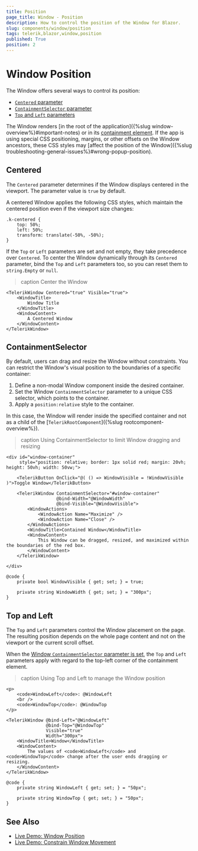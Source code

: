 ```yaml
---
title: Position
page_title: Window - Position
description: How to control the position of the Window for Blazor.
slug: components/window/position
tags: telerik,blazor,window,position
published: True
position: 2
---
```


# Window Position

The Window offers several ways to control its position:

* [`Centered` parameter](#centered)
* [`ContainmentSelector` parameter](#containmentselector)
* [`Top` and `Left` parameters](#top-and-left)

The Window renders [in the root of the application]({%slug window-overview%}#important-notes) or in its [containment element](#containmentselector). If the app is using special CSS positioning, margins, or other offsets on the Window ancestors, these CSS styles may [affect the position of the Window]({%slug troubleshooting-general-issues%}#wrong-popup-position).


## Centered

The `Centered` parameter determines if the Window displays centered in the viewport. The parameter value is `true` by default.

A centered Window applies the following CSS styles, which maintain the centered position even if the viewport size changes:

```
.k-centered {
    top: 50%;
    left: 50%;
    transform: translate(-50%, -50%);
}
```

If the `Top` or `Left` parameters are set and not empty, they take precedence over `Centered`. To center the Window dynamically through its `Centered` parameter, bind the `Top` and `Left` parameters too, so you can reset them to `string.Empty` or `null`.

>caption Center the Window

````CSHTML
<TelerikWindow Centered="true" Visible="true">
    <WindowTitle>
        Window Title
    </WindowTitle>
    <WindowContent>
        A Centered Window
    </WindowContent>
</TelerikWindow>
````


## ContainmentSelector

By default, users can drag and resize the Window without constraints. You can restrict the Window's visual position to the boundaries of a specific container:

1. Define a non-modal Window component inside the desired container.
1. Set the Window `ContainmentSelector` parameter to a unique CSS selector, which points to the container.
1. Apply a `position:relative` style to the container.

In this case, the Window will render inside the specified container and not as a child of the [`TelerikRootComponent`]({%slug rootcomponent-overview%}).

>caption Using ContainmentSelector to limit Window dragging and resizing

````CSHTML
<div id="window-container"
     style="position: relative; border: 1px solid red; margin: 20vh; height: 50vh; width: 50vw;">

    <TelerikButton OnClick="@( () => WindowVisible = !WindowVisible )">Toggle Window</TelerikButton>

    <TelerikWindow ContainmentSelector="#window-container"
                   @bind-Width="@WindowWidth"
                   @bind-Visible="@WindowVisible">
        <WindowActions>
            <WindowAction Name="Maximize" />
            <WindowAction Name="Close" />
        </WindowActions>
        <WindowTitle>Contained Window</WindowTitle>
        <WindowContent>
            This Window can be dragged, resized, and maximized within the boundaries of the red box.
        </WindowContent>
    </TelerikWindow>

</div>

@code {
    private bool WindowVisible { get; set; } = true;

    private string WindowWidth { get; set; } = "300px";
}
````


## Top and Left

The `Top` and `Left` parameters control the Window placement on the page. The resulting position depends on the whole page content and not on the viewport or the current scroll offset.

When the [Window `ContainmentSelector` parameter is set](#containmentselector), the `Top` and `Left` parameters apply with regard to the top-left corner of the containment element.

>caption Using Top and Left to manage the Window position

````CSHTML
<p>
    <code>WindowLeft</code>: @WindowLeft
    <br />
    <code>WindowTop</code>: @WindowTop
</p>

<TelerikWindow @bind-Left="@WindowLeft"
               @bind-Top="@WindowTop"
               Visible="true"
               Width="300px">
    <WindowTitle>Window</WindowTitle>
    <WindowContent>
        The values of <code>WindowLeft</code> and <code>WindowTop</code> change after the user ends dragging or resizing.
    </WindowContent>
</TelerikWindow>

@code {
    private string WindowLeft { get; set; } = "50px";

    private string WindowTop { get; set; } = "50px";
}
````


## See Also

* [Live Demo: Window Position](https://demos.telerik.com/blazor-ui/window/position)
* [Live Demo: Constrain Window Movement](https://demos.telerik.com/blazor-ui/window/constrain-movement)
